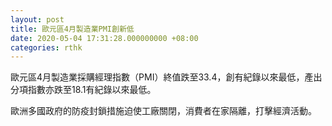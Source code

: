 ```yaml
---
layout: post
title: 歐元區4月製造業PMI創新低
date: 2020-05-04 17:31:28.000000000 +08:00
categories: rthk
---
```


歐元區4月製造業採購經理指數（PMI）終值跌至33.4，創有紀錄以來最低，產出分項指數亦跌至18.1有紀錄以來最低。

歐洲多國政府的防疫封鎖措施迫使工廠關閉，消費者在家隔離，打擊經濟活動。
